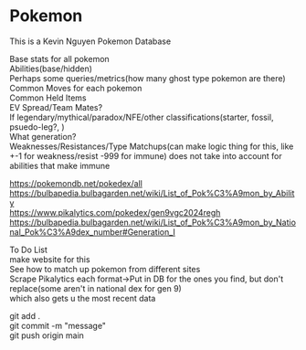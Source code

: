 # Pokemon

This is a Kevin Nguyen Pokemon Database

Base stats for all pokemon  
Abilities(base/hidden)  
Perhaps some queries/metrics(how many ghost type pokemon are there)  
Common Moves for each pokemon  
Common Held Items  
EV Spread/Team Mates?  
If legendary/mythical/paradox/NFE/other classifications(starter, fossil, psuedo-leg?, )  
What generation?  
Weaknesses/Resistances/Type Matchups(can make logic thing for this, like +-1 for weakness/resist -999 for immune)
    does not take into account for abilities that make immune  


https://pokemondb.net/pokedex/all  
https://bulbapedia.bulbagarden.net/wiki/List_of_Pok%C3%A9mon_by_Ability  
https://www.pikalytics.com/pokedex/gen9vgc2024regh  
https://bulbapedia.bulbagarden.net/wiki/List_of_Pok%C3%A9mon_by_National_Pok%C3%A9dex_number#Generation_I  


To Do List  
make website for this  
See how to match up pokemon from different sites  
Scrape Pikalytics each format->Put in DB for the ones you find, but don't replace(some aren't in national dex for gen 9)   
    which also gets u the most recent data  



git add .  
git commit -m "message"  
git push origin main  

